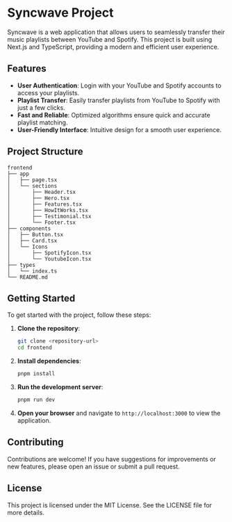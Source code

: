 # Syncwave Project

Syncwave is a web application that allows users to seamlessly transfer their music playlists between YouTube and Spotify. This project is built using Next.js and TypeScript, providing a modern and efficient user experience.

## Features

- **User Authentication**: Login with your YouTube and Spotify accounts to access your playlists.
- **Playlist Transfer**: Easily transfer playlists from YouTube to Spotify with just a few clicks.
- **Fast and Reliable**: Optimized algorithms ensure quick and accurate playlist matching.
- **User-Friendly Interface**: Intuitive design for a smooth user experience.

## Project Structure

```
frontend
├── app
│   ├── page.tsx
│   └── sections
│       ├── Header.tsx
│       ├── Hero.tsx
│       ├── Features.tsx
│       ├── HowItWorks.tsx
│       ├── Testimonial.tsx
│       └── Footer.tsx
├── components
│   ├── Button.tsx
│   ├── Card.tsx
│   └── Icons
│       ├── SpotifyIcon.tsx
│       └── YoutubeIcon.tsx
├── types
│   └── index.ts
└── README.md
```

## Getting Started

To get started with the project, follow these steps:

1. **Clone the repository**:
   ```bash
   git clone <repository-url>
   cd frontend
   ```

2. **Install dependencies**:
   ```bash
   pnpm install
   ```

3. **Run the development server**:
   ```bash
   pnpm run dev
   ```

4. **Open your browser** and navigate to `http://localhost:3000` to view the application.

## Contributing

Contributions are welcome! If you have suggestions for improvements or new features, please open an issue or submit a pull request.

## License

This project is licensed under the MIT License. See the LICENSE file for more details.